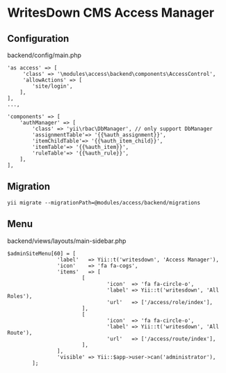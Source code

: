 WritesDown CMS Access Manager
============================


Configuration
--------------

backend/config/main.php

```
'as access' => [
     'class' => '\modules\access\backend\components\AccessControl',
     'allowActions' => [
        'site/login',
    ],
],
...,

'components' => [
    'authManager' => [
        'class' => 'yii\rbac\DbManager', // only support DbManager
        'assignmentTable'=> '{{%auth_assignment}}',
       	'itemChildTable'=> '{{%auth_item_child}}',
       	'itemTable'=> '{{%auth_item}}',
       	'ruleTable'=> '{{%auth_rule}}',
    ],
],
```

Migration
----------
```
yii migrate --migrationPath=@modules/access/backend/migrations
```

Menu
-----

backend/views/layouts/main-sidebar.php

```
$adminSiteMenu[60] = [
        		'label'   => Yii::t('writesdown', 'Access Manager'),
        		'icon'    => 'fa fa-cogs',
        		'items'   => [
        				[
        						'icon'  => 'fa fa-circle-o',
        						'label' => Yii::t('writesdown', 'All Roles'),
        						'url'   => ['/access/role/index'],
        				],
        				[
        						'icon'  => 'fa fa-circle-o',
        						'label' => Yii::t('writesdown', 'All Route'),
        						'url'   => ['/access/route/index'],
        				],
        		],
        		'visible' => Yii::$app->user->can('administrator'),
        ];
```